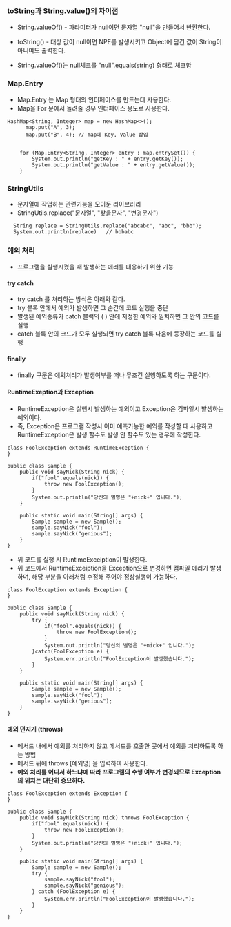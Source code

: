 ### toString과 String.value()의 차이점

- String.valueOf() - 파라미터가 null이면 문자열 "null"을 만들어서 반환한다.
- toString() - 대상 값이 null이면 NPE를 발생시키고 Object에 담긴 값이 String이 아니여도 출력한다.

- String.valueOf()는 null체크를 "null".equals(string) 형태로 체크함

### Map.Entry
- Map.Entry 는 Map 형태의 인터페이스를 만드는데 사용한다.
- Map을 For 문에서 돌려줄 경우 인터페이스 용도로 사용한다.

```
HashMap<String, Integer> map = new HashMap<>();
      map.put("A", 3);
      map.put("B", 4); // map에 Key, Value 삽입


    for (Map.Entry<String, Integer> entry : map.entrySet()) {
        System.out.println("getKey : " + entry.getKey());
        System.out.println("getValue : " + entry.getValue());
    }
```

### StringUtils
- 문자열에 작업하는 관련기능을 모아둔 라이브러리
- StringUtils.replace("문자열", "찾을문자", "변경문자")

```
  String replace = StringUtils.replace("abcabc", "abc", "bbb");
  System.out.println(replace)   // bbbabc
```

### 예외 처리
- 프로그램을 실행시켰을 때 발생하는 에러를 대응하기 위한 기능

#### try catch
- try catch 를 처리하는 방식은 아래와 같다.
- try 블록 안에서 예외가 발생하면 그 순간에 코드 실행을 중단
- 발생된 예외종류가 catch 블럭의 ( ) 안에 지정한 예외와 일치하면 그 안의 코드를 실행
- catch 블록 안의 코드가 모두 실행되면 try catch 블록 다음에 등장하는 코드를 실행

#### finally
- finally 구문은 예외처리가 발생여부를 떠나 무조건 실행하도록 하는 구문이다.

#### RuntimeExeption과 Exception
- RuntimeException은 실행시 발생하는 예외이고 Exception은 컴파일시 발생하는 예외이다. 
- 즉, Exception은 프로그램 작성시 이미 예측가능한 예외를 작성할 때 사용하고 RuntimeException은 발생 할수도 발생 안 할수도 있는 경우에 작성한다.

```
class FoolException extends RuntimeException {
}

public class Sample {
    public void sayNick(String nick) {
        if("fool".equals(nick)) {
            throw new FoolException();
        }
        System.out.println("당신의 별명은 "+nick+" 입니다.");
    }

    public static void main(String[] args) {
        Sample sample = new Sample();
        sample.sayNick("fool");
        sample.sayNick("genious");
    }
}
```
- 위 코드를 실행 시 RuntimeExceiption이 발생한다.
- 위 코드에서 RuntimeExceiption을 Exception으로 변경하면 컴파일 에러가 발생하며, 해당 부분을 아래처럼 수정해 주어야 정상실행이 가능하다.

```
class FoolException extends Exception {
}

public class Sample {
    public void sayNick(String nick) {
        try {
            if("fool".equals(nick)) {
                throw new FoolException();
            }
            System.out.println("당신의 별명은 "+nick+" 입니다.");
        }catch(FoolException e) {
            System.err.println("FoolException이 발생했습니다.");
        }
    }

    public static void main(String[] args) {
        Sample sample = new Sample();
        sample.sayNick("fool");
        sample.sayNick("genious");
    }
}
```

#### 예외 던지기 (throws)
- 메서드 내에서 예외를 처리하지 않고 메서드를 호출한 곳에서 예외를 처리하도록 하는 방법
- 메서드 뒤에 throws [예외명] 을 입력하여 사용한다.
- __예외 처리를 어디서 하느냐에 따라 프로그램의 수행 여부가 변경되므로 Exception의 위치는 대단히 중요하다.__ 

```
class FoolException extends Exception {
}

public class Sample {
    public void sayNick(String nick) throws FoolException {
        if("fool".equals(nick)) {
            throw new FoolException();
        }
        System.out.println("당신의 별명은 "+nick+" 입니다.");
    }

    public static void main(String[] args) {
        Sample sample = new Sample();
        try {
            sample.sayNick("fool");
            sample.sayNick("genious");
        } catch (FoolException e) {
            System.err.println("FoolException이 발생했습니다.");
        }
    }
}
```











